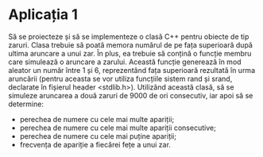 # Aplicația 1
Să se proiecteze și să se implementeze o clasă C++ pentru obiecte de tip
zaruri. Clasa trebuie să poată memora numărul de pe fața superioară după
ultima aruncare a unui zar. În plus, ea trebuie să conțină o funcție membru
care simulează o aruncare a zarului. Această funcție generează în mod
aleator un număr între 1 și 6, reprezentând fața superioară rezultată în
urma aruncării (pentru aceasta se vor utiliza funcțiile sistem rand și srand,
declarate în fișierul header <stdlib.h>).
Utilizând această clasă, să se simuleze aruncarea a două zaruri de 9000 de
ori consecutiv, iar apoi să se determine:
* perechea de numere cu cele mai multe apariții; 
* perechea de numere cu cele mai multe apariții consecutive; 
* perechea de numere cu cele mai puține apariții; 
* frecvența de apariție a fiecărei fețe a unui zar.
